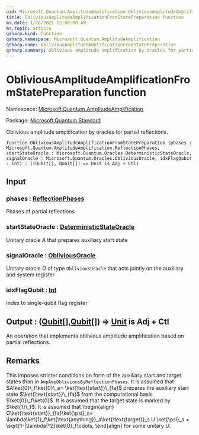 ```yaml
---
uid: Microsoft.Quantum.AmplitudeAmplification.ObliviousAmplitudeAmplificationFromStatePreparation
title: ObliviousAmplitudeAmplificationFromStatePreparation function
ms.date: 1/28/2021 12:00:00 AM
ms.topic: article
qsharp.kind: function
qsharp.namespace: Microsoft.Quantum.AmplitudeAmplification
qsharp.name: ObliviousAmplitudeAmplificationFromStatePreparation
qsharp.summary: Oblivious amplitude amplification by oracles for partial reflections.
---
```


# ObliviousAmplitudeAmplificationFromStatePreparation function

Namespace: [Microsoft.Quantum.AmplitudeAmplification](xref:Microsoft.Quantum.AmplitudeAmplification)

Package: [Microsoft.Quantum.Standard](https://nuget.org/packages/Microsoft.Quantum.Standard)


Oblivious amplitude amplification by oracles for partial reflections.

```qsharp
function ObliviousAmplitudeAmplificationFromStatePreparation (phases : Microsoft.Quantum.AmplitudeAmplification.ReflectionPhases, startStateOracle : Microsoft.Quantum.Oracles.DeterministicStateOracle, signalOracle : Microsoft.Quantum.Oracles.ObliviousOracle, idxFlagQubit : Int) : ((Qubit[], Qubit[]) => Unit is Adj + Ctl)
```


## Input

### phases : [ReflectionPhases](xref:Microsoft.Quantum.AmplitudeAmplification.ReflectionPhases)

Phases of partial reflections


### startStateOracle : [DeterministicStateOracle](xref:Microsoft.Quantum.Oracles.DeterministicStateOracle)

Unitary oracle $A$ that prepares auxiliary start state


### signalOracle : [ObliviousOracle](xref:Microsoft.Quantum.Oracles.ObliviousOracle)

Unitary oracle $O$ of type `ObliviousOracle` that acts jointly on theauxiliary and system register


### idxFlagQubit : [Int](xref:microsoft.quantum.lang-ref.int)

Index to single-qubit flag register



## Output : ([Qubit](xref:microsoft.quantum.lang-ref.qubit)[],[Qubit](xref:microsoft.quantum.lang-ref.qubit)[]) => [Unit](xref:microsoft.quantum.lang-ref.unit)  is Adj + Ctl

An operation that implements oblivious amplitude amplification based on partial reflections.

## Remarks

This imposes stricter conditions on form of the auxiliary start and target states than in `AmpAmpObliviousByReflectionPhases`.It is assumed that $A\ket{0}\_f\ket{0}\_a= \ket{\text{start}}\_{fa}$ prepares the auxiliary start state $\ket{\text{start}}\_{fa}$ from the computational basis $\ket{0}\_f\ket{0}$.It is assumed that the target state is marked by $\ket{1}\_f$.It is assumed that\begin{align}O\ket{\text{start}}\_{fa}\ket{\psi}\_s= \lambda\ket{1}\_f\ket{\text{anything}}\_a\ket{\text{target}}\_s U \ket{\psi}\_s + \sqrt{1-|\lambda|^2}\ket{0}\_f\cdots,\end{align}for some unitary $U$.